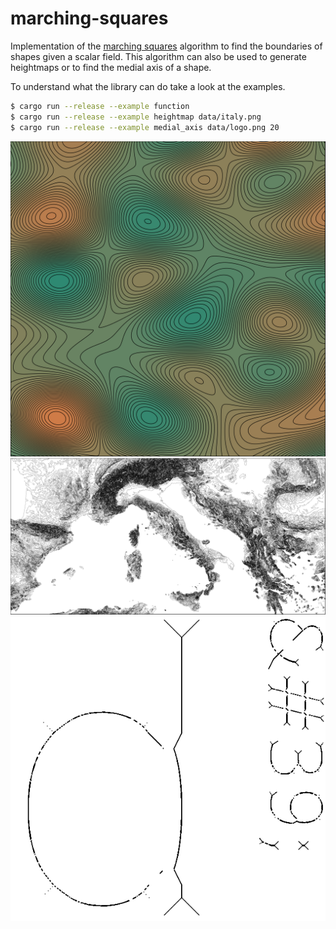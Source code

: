 # marching-squares

Implementation of the [marching
squares](https://en.wikipedia.org/wiki/Marching_squares) algorithm to find the
boundaries of shapes given a scalar field. This algorithm can also be used to
generate heightmaps or to find the medial axis of a shape.

To understand what the library can do take a look at the examples.

```bash
$ cargo run --release --example function
$ cargo run --release --example heightmap data/italy.png
$ cargo run --release --example medial_axis data/logo.png 20
```

![function-fill.png](images/function-fill.png)
![italy.png](images/italy.png)
![medial-axis.png](images/logo-medial-axis.png)
